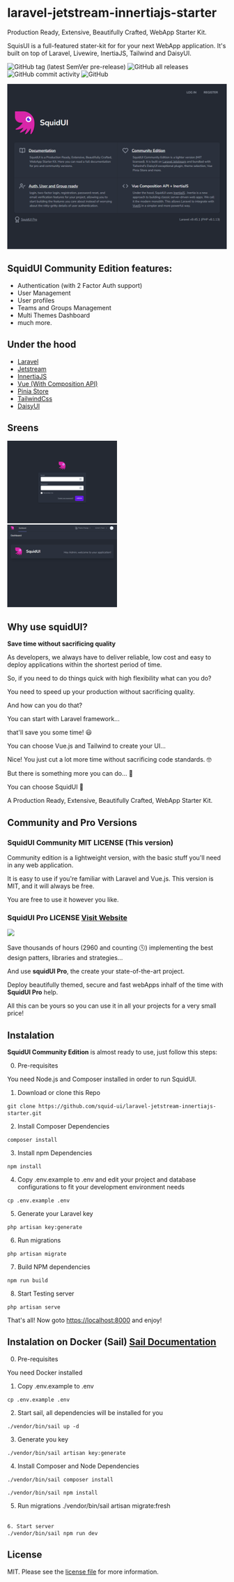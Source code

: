 # laravel-jetstream-innertiajs-starter

Production Ready, Extensive, Beautifully Crafted, WebApp Starter Kit.

SquisUI is a full-featured stater-kit for for your next WebApp application. It's built on top of Laravel, Livewire, InertiaJS, Tailwind and DaisyUI.

![GitHub tag (latest SemVer pre-release)](https://img.shields.io/github/v/tag/squid-ui/laravel-jetstream-innertiajs-starter?include_prereleases) ![GitHub all releases](https://img.shields.io/github/downloads/squid-ui/laravel-jetstream-innertiajs-starter/total) ![GitHub commit activity](https://img.shields.io/github/commit-activity/y/squid-ui/laravel-jetstream-innertiajs-starter) ![GitHub](https://img.shields.io/github/license/squid-ui/laravel-jetstream-innertiajs-starter)

![Dashboard](public/images/squidce/squid-ce-wellcome.png "SquidUI Welcome page after succeffsulll installation")

## SquidUI Community Edition features:

* Authentication (with 2 Factor Auth support)
* User Management
* User profiles
* Teams and Groups Management
* Multi Themes Dashboard
* much more.

## Under the hood

* [Laravel](https://laravel.com/)
* [Jetstream](https://jetstream.laravel.com/)
* [InnertiaJS](https://inertiajs.com/)
* [Vue (With Composition API)](https://vuejs.org/)
* [Pinia Store](https://pinia.vuejs.org/)
* [TailwindCss](https://tailwindcss.com/)
* [DaisyUI](https://daisyui.com/)

## Sreens

<img src="public/images/squidce/squid-ce-login.png" width="50%" height="50%">

<img src="public/images/squidce/squid-ce-dashboard.png" width="50%" height="50%">

## Why use squidUI?

**Save time without sacrificing quality**

As developers, we always have to deliver reliable, low cost and easy to deploy applications within the shortest period of time.

So, if you need to do things quick with high flexibility what can you do?

You need to speed up your production without sacrificing quality.

And how can you do that?

You can start with Laravel framework...

that'll save you some time! 😃

You can choose Vue.js and Tailwind to create your UI...

Nice! You just cut a lot more time without sacrificing code standards. 🤓

But there is something more you can do... 💭

You can choose SquidUI 🦑

A Production Ready, Extensive, Beautifully Crafted, WebApp Starter Kit.

## Community and Pro Versions

### SquidUI Community MIT LICENSE (This version)

Community edition is a lightweight version, with the basic stuff you'll need in any web application. 

It is easy to use if you're familiar with Laravel and Vue.js. This version is MIT, and it will always be free. 

You are free to use it however you like.

### SquidUI Pro LICENSE  [Visit Website](https://squidui.com/)

<img src="https://squidui.com/images/squidUI.png" width="80%">

Save thousands of hours (2960 and counting 🕓) implementing the best design patters, libraries and strategies…

And use **squidUI Pro**, the create your state-of-the-art project.

Deploy beautifully themed, secure and fast webApps inhalf of the time with **SquidUI Pro** help.

All this can be yours so you can use it in all your projects for a very small price!

## Instalation

**SquidUI Community Edition** is almost ready to use, just follow this steps:

0. Pre-requisites

You need Node.js and Composer installed in order to run SquidUI.

1. Download or clone this Repo
```
git clone https://github.com/squid-ui/laravel-jetstream-innertiajs-starter.git
```

2. Install Composer Dependencies
```
composer install
```

3. Install npm Dependencies
```
npm install
```

4. Copy .env.example to .env and edit your project and database configurations to fit your development environment needs
```
cp .env.example .env
```

5. Generate your Laravel key
```
php artisan key:generate
```

6. Run migrations
```
php artisan migrate
```

7. Build NPM dependencies
```
npm run build
```

8. Start Testing server
```
php artisan serve
```

That's all! Now goto [https://localhost:8000](https://localhost:8000) and enjoy!

## Instalation on Docker (Sail) [Sail Documentation](https://laravel.com/docs/9.x/sail)

0. Pre-requisites

You need Docker installed

1. Copy .env.example to .env
```
cp .env.example .env
```

2. Start sail, all dependencies will be installed for you
```
./vendor/bin/sail up -d
```

3. Generate you key
```
./vendor/bin/sail artisan key:generate
```

4. Install Composer and Node Dependencies
```
./vendor/bin/sail composer install
```
```
./vendor/bin/sail npm install
```

5. Run migrations
./vendor/bin/sail artisan migrate:fresh
```

6. Start server 
./vendor/bin/sail npm run dev
```

## License

MIT. Please see the [license file](LICENSE.md) for more information.

